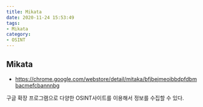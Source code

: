 ```yaml
---
title: Mikata
date: 2020-11-24 15:53:49
tags:
- Mikata
category:
- OSINT
---
```


## Mikata

- https://chrome.google.com/webstore/detail/mitaka/bfjbejmeoibbdpfdbmbacmefcbannnbg

구글 확장 프로그램으로 다양한 OSINT사이트를 이용해서 정보를 수집할 수 있다. 


